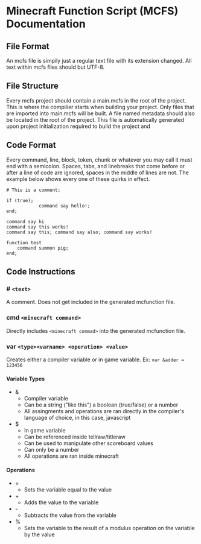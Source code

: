 # Minecraft Function Script (MCFS) Documentation
## File Format
An mcfs file is simpily just a regular text file with its extension changed. All text within mcfs files should but UTF-8.

## File Structure
Every mcfs project should contain a main.mcfs in the root of the project. This is where the compilier starts when building your project.
Only files that are imported into main.mcfs will be built. A file named metadata should also be located in the root of the project. This
file is automatically generated upon project initialization required to build the project and 

## Code Format
Every command, line, block, token, chunk or whatever you may call it must end with a semicolon.
Spaces, tabs, and linebreaks that come before or after a line of code are ignored, spaces in the middle of lines are not.
The example below shows every one of these quirks in effect.
```mcfs
# This is a comment;

if (true);
			command say hello!;
end;

command say hi
command say this works!
command say this; command say also; command say works!

function test
	command summon pig;
end;
```

## Code Instructions
### \# `<text>`
A comment. Does not get included in the generated mcfunction file.

### cmd `<minecraft command>`
Directly includes `<minecraft commad>` into the generated mcfunction file.

### var `<type><varname> <operation> <value>`
Creates either a compiler variable or in game variable.
Ex: `var &adder = 123456`
#### Variable Types
- &
	- Compiler variable
	- Can be a string ("like this") a boolean (true/false) or a number
	- All assingments and operations are ran directly in the compiler's language of choice, in this case, javascript
- $
	- In game variable
	- Can be referenced inside tellraw/titleraw
	- Can be used to manipulate other scoreboard values
	- Can only be a number
	- All operations are ran inside minecraft
#### Operations
- =
	- Sets the variable equal to the value
- \+
	- Adds the value to the variable
- \-
	- Subtracts the value from the variable
- %
	- Sets the variable to the result of a modulus operation on the variable by the value 